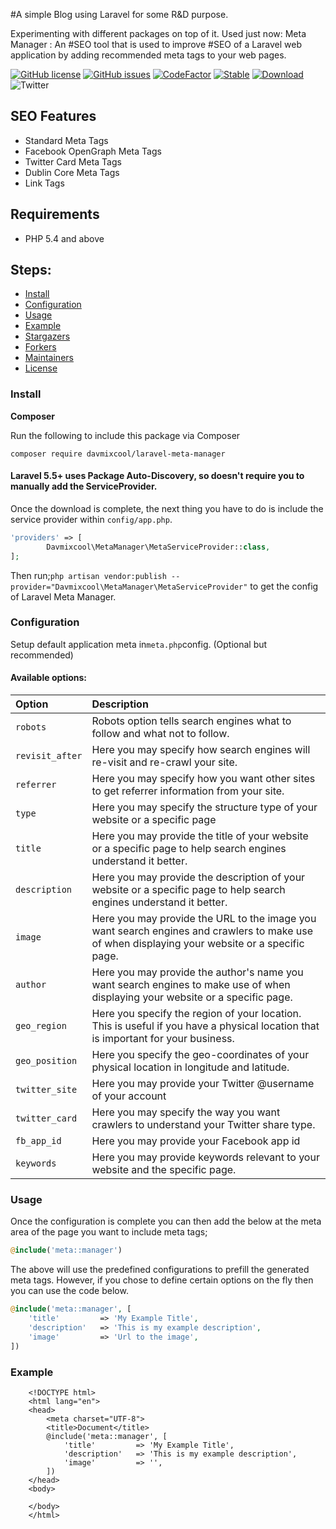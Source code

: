 #A simple Blog using Laravel for some R&D purpose.

Experimenting with different packages on top of it. Used just now: Meta Manager : An #SEO tool that is used to improve #SEO of a Laravel web application by adding recommended meta tags to your web pages.

[![GitHub license](https://img.shields.io/github/license/davmixcool/laravel-meta-manager.svg)](https://github.com/davmixcool/laravel-meta-manager/blob/master/LICENSE) [![GitHub issues](https://img.shields.io/github/issues/davmixcool/laravel-meta-manager.svg)](https://github.com/davmixcool/laravel-meta-manager/issues) [![CodeFactor](https://www.codefactor.io/repository/github/davmixcool/laravel-meta-manager/badge)](https://www.codefactor.io/repository/github/davmixcool/laravel-meta-manager) [![Stable](https://poser.pugx.org/davmixcool/laravel-meta-manager/v/stable.svg)](https://poser.pugx.org/davmixcool/laravel-meta-manager/v/stable.svg) [![Download](https://poser.pugx.org/davmixcool/laravel-meta-manager/d/total.svg)](https://poser.pugx.org/davmixcool/laravel-meta-manager/d/total.svg) ![Twitter](https://img.shields.io/twitter/url/https/github.com/davmixcool/laravel-meta-manager.svg?style=social)

## SEO Features

* Standard Meta Tags
* Facebook OpenGraph Meta Tags
* Twitter Card Meta Tags
* Dublin Core Meta Tags
* Link Tags

## Requirements

* PHP 5.4 and above

## Steps:

* [Install](./#install)
* [Configuration](./#configuration)
* [Usage](./#usage)
* [Example](./#example)
* [Stargazers](./#stargazers)
* [Forkers](./#forkers)
* [Maintainers](./#maintainers)
* [License](./#license)

### Install

**Composer**

Run the following to include this package via Composer

```text
composer require davmixcool/laravel-meta-manager
```

#### Laravel 5.5+ uses Package Auto-Discovery, so doesn't require you to manually add the ServiceProvider.

Once the download is complete, the next thing you have to do is include the service provider within `config/app.php`.

```php
'providers' => [
        Davmixcool\MetaManager\MetaServiceProvider::class,
];
```

Then run;`php artisan vendor:publish --provider="Davmixcool\MetaManager\MetaServiceProvider"` to get the config of Laravel Meta Manager.

### Configuration

Setup default application meta in`meta.php`config. \(Optional but recommended\)

#### Available options:

| Option | Description |
| :--- | :--- |
| `robots` | Robots option tells search engines what to follow and what not to follow. |
| `revisit_after` | Here you may specify how search engines will re-visit and re-crawl your site. |
| `referrer` | Here you may specify how you want other sites to get referrer information from your site. |
| `type` | Here you may specify the structure type of your website or a specific page |
| `title` | Here you may provide the title of your website or a specific page to help search engines understand it better. |
| `description` | Here you may provide the description of your website or a specific page to help search engines understand it better. |
| `image` | Here you may provide the URL to the image you want search engines and crawlers to make use of when displaying your website or a specific page. |
| `author` | Here you may provide the author's name you want search engines to make use of when displaying your website or a specific page. |
| `geo_region` | Here you specify the region of your location. This is useful if you have a physical location that is important for your business. |
| `geo_position` | Here you specify the geo-coordinates of your physical location in longitude and latitude. |
| `twitter_site` | Here you may provide your Twitter @username of your account |
| `twitter_card` | Here you may specify the way you want crawlers to understand your Twitter share type. |
| `fb_app_id` | Here you may provide your Facebook app id |
| `keywords` | Here you may provide keywords relevant to your website and the specific page. |

### Usage

Once the configuration is complete you can then add the below at the meta area of the page you want to include meta tags;

```php
@include('meta::manager')
```

The above will use the predefined configurations to prefill the generated meta tags. However, if you chose to define certain options on the fly then you can use the code below.

```php
@include('meta::manager', [
    'title'         => 'My Example Title',
    'description'   => 'This is my example description',
    'image'         => 'Url to the image',
])
```

### Example

```markup
    <!DOCTYPE html>
    <html lang="en">
    <head>
        <meta charset="UTF-8">
        <title>Document</title>
        @include('meta::manager', [
            'title'         => 'My Example Title',
            'description'   => 'This is my example description',
            'image'         => '',
        ])
    </head>
    <body>

    </body>
    </html>
```
